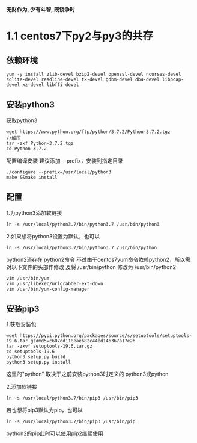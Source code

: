 **无财作为, 少有斗智, 既饶争时**

1.1 centos7下py2与py3的共存
===========================

## 依赖环境

    yum -y install zlib-devel bzip2-devel openssl-devel ncurses-devel sqlite-devel readline-devel tk-devel gdbm-devel db4-devel libpcap-devel xz-devel libffi-devel

## 安装python3
获取python3
    
    wget https://www.python.org/ftp/python/3.7.2/Python-3.7.2.tgz
    //解压
    tar -zxf Python-3.7.2.tgz
    cd Python-3.7.2

配置编译安装
建议添加 --prefix，安装到指定目录

    ./configure --prefix=/usr/local/python3
    make &&make install

## 配置

1.为python3添加软链接

    ln -s /usr/local/python3.7/bin/python3.7 /usr/bin/python3
 
2.如果想将python3设置为默认，也可以

    ln -s /usr/local/python3.7/bin/python3.7 /usr/bin/python

python2还存在 python2命令
不过由于centos7yum命令依赖python2，所以需对以下文件的头部作修改
及将 /usr/bin/python 修改为 /usr/bin/python2

    vim /usr/bin/yum
    vim /usr/libexec/urlgrabber-ext-down
    vim /usr/bin/yum-config-manager

## 安装pip3

1.获取安装包

    wget https://pypi.python.org/packages/source/s/setuptools/setuptools-19.6.tar.gz#md5=c607dd118eae682c44ed146367a17e26
    tar -zxvf setuptools-19.6.tar.gz 
    cd setuptools-19.6
    python3 setup.py build 
    python3 setup.py install

这里的"python" 取决于之前安装python3时定义的 python3或python
 
2.添加软链接

    ln -s /usr/local/python3.7/bin/pip3 /usr/bin/pip3

若也想将pip3默认为pip，也可以

    ln -s /usr/local/python3.7/bin/pip3 /usr/bin/pip

python2的pip此时可以使用pip2继续使用
